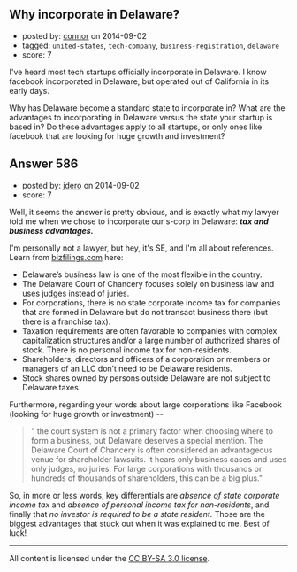 ## Why incorporate in Delaware?

- posted by: [connor](https://stackexchange.com/users/392995/connor) on 2014-09-02
- tagged: `united-states`, `tech-company`, `business-registration`, `delaware`
- score: 7

<p>I've heard most tech startups officially incorporate in Delaware. I know facebook incorporated in Delaware, but operated out of California in its early days. </p>

<p>Why has Delaware become a standard state to incorporate in? What are the advantages to incorporating in Delaware versus the state your startup is based in? Do these advantages apply to all startups, or only ones like facebook that are looking for huge growth and investment?</p>



## Answer 586

- posted by: [jdero](https://stackexchange.com/users/1972448/jdero) on 2014-09-02
- score: 7

<p>Well, it seems the answer is pretty obvious, and is exactly what my lawyer told me when we chose to incorporate our s-corp in Delaware: <strong><em>tax and business advantages.</em></strong></p>

<p>I'm personally not a lawyer, but hey, it's SE, and I'm all about references. Learn from <a href="http://www.bizfilings.com/learn/incorporate-delaware-nevada.aspx">bizfilings.com</a> here: </p>

<ul>
<li>Delaware’s business law is one of the most flexible in the country.</li>
<li>The Delaware Court of Chancery focuses solely on business law and uses judges instead of juries.</li>
<li>For corporations, there is no state corporate income tax for companies that are formed in Delaware but do not transact business there (but there is a franchise tax).</li>
<li>Taxation requirements are often favorable to companies with complex capitalization structures and/or a large number of authorized shares of stock.
There is no personal income tax for non-residents.</li>
<li>Shareholders, directors and officers of a corporation or members or managers of an LLC don’t need to be Delaware residents.</li>
<li>Stock shares owned by persons outside Delaware are not subject to Delaware taxes.</li>
</ul>

<p>Furthermore, regarding your words about large corporations like Facebook (looking for huge growth or investment) --</p>

<blockquote>
  <p>" the court system is not a primary factor when choosing where to form
  a business, but Delaware deserves a special mention. The Delaware
  Court of Chancery is often considered an advantageous venue for
  shareholder lawsuits. It hears only business cases and uses only
  judges, no juries. For large corporations with thousands or hundreds
  of thousands of shareholders, this can be a big plus."</p>
</blockquote>

<p>So, in more or less words, key differentials are <em>absence of state corporate income tax</em> and <em>absence of personal income tax for non-residents</em>, and finally that <em>no investor is required to be a state resident.</em> Those are the biggest advantages that stuck out when it was explained to me. Best of luck!</p>




---

All content is licensed under the [CC BY-SA 3.0 license](https://creativecommons.org/licenses/by-sa/3.0/).
